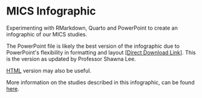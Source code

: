 # MICS Infographic

Experimenting with RMarkdown, Quarto and PowerPoint to create an infographic of our MICS studies.

The PowerPoint file is likely the best version of the infographic due to PowerPoint's flexibility in formatting and layout [[Direct Download Link](https://github.com/agrogan1/research/raw/master/MICS-infographic/MICS-infographic.pptx)]. This is the version as updated by Professor Shawna Lee.

[HTML](https://agrogan1.github.io/research/MICS-infographic/MICS-infographic.html) version may also be useful.

More information on the studies described in this infographic, can be found [here](https://agrogan1.github.io/#multiple-indicator-cluster-surveys-mics-unicef-data).



